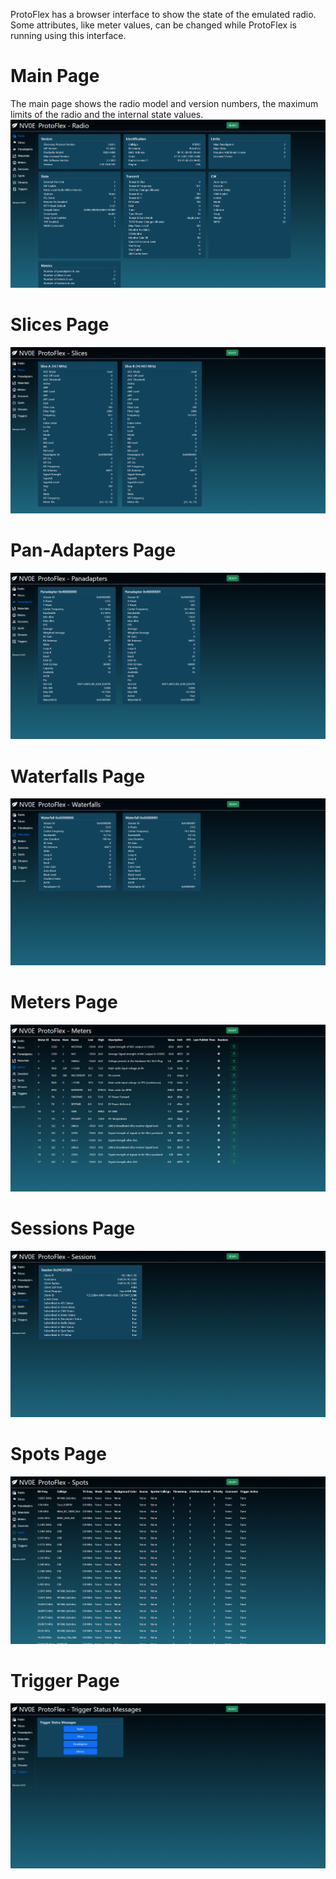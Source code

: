 ProtoFlex has a browser interface to show the state of the emulated radio. Some attributes, like meter values, can be changed while ProtoFlex is running using this interface.

# Main Page
The main page shows the radio model and version numbers, the maximum limits of the radio and the internal state values.
[![ProtoFlex Main Page](https://raw.githubusercontent.com/rimuadmin/ProtoFlex/main/images/protoflex_main.png)](https://raw.githubusercontent.com/rimuadmin/ProtoFlex/main/images/protoflex_main.png)

# Slices Page

[![ProtoFlex Slices Page](https://raw.githubusercontent.com/rimuadmin/ProtoFlex/main/images/protoflex_slices.png)](https://raw.githubusercontent.com/rimuadmin/ProtoFlex/main/images/protoflex_slices.png)

# Pan-Adapters Page

[![ProtoFlex Panadapters Page](https://raw.githubusercontent.com/rimuadmin/ProtoFlex/main/images/protoflex_pans.png)](https://raw.githubusercontent.com/rimuadmin/ProtoFlex/main/images/protoflex_pans.png)

# Waterfalls Page

[![ProtoFlex Waterfalls Page](https://raw.githubusercontent.com/rimuadmin/ProtoFlex/main/images/protoflex_waterfalls.png)](https://raw.githubusercontent.com/rimuadmin/ProtoFlex/main/images/protoflex_waterfalls.png)

# Meters Page

[![ProtoFlex Meters Page](https://raw.githubusercontent.com/rimuadmin/ProtoFlex/main/images/protoflex_meters.png)](https://raw.githubusercontent.com/rimuadmin/ProtoFlex/main/images/protoflex_meters.png)

# Sessions Page

[![ProtoFlex Sessions Page](https://raw.githubusercontent.com/rimuadmin/ProtoFlex/main/images/protoflex_sessions.png)](https://raw.githubusercontent.com/rimuadmin/ProtoFlex/main/images/protoflex_sessions.png)

# Spots Page

[![ProtoFlex Spots Page](https://raw.githubusercontent.com/rimuadmin/ProtoFlex/main/images/protoflex_spots.png)](https://raw.githubusercontent.com/rimuadmin/ProtoFlex/main/images/protoflex_spots.png)

# Trigger Page

[![ProtoFlex Trigger Page](https://raw.githubusercontent.com/rimuadmin/ProtoFlex/main/images/protoflex_trigger.png)](https://raw.githubusercontent.com/rimuadmin/ProtoFlex/main/images/protoflex_trigger.png)
